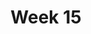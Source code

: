 ---
title: Week 15
days:
  - date: 2024-12-02
    events:
      "**Lecture 36**{: .label .label-lec} [Non-parametric Testing Alternatives](https://ph142-ucb.github.io/fa24/src/lec/Lec36_NonParamStat.html) [(Recording)](https://berkeley.zoom.us/rec/share/zU0UCMLO6uv0mohKKYz6MkxJb560OyJyHJ1Bkmm0d7gYt9Vcf9vSVoW6-So-zKau.nrw_0UvKcEnUEIHZ)":
  - date: 2024-12-04
    events:
      "**Lecture 37**{: .label .label-lec} [Regression Modeling with a Categorical Exposure](https://ph142-ucb.github.io/fa24/src/lec/Lec37_Regression-with-categorica.html) [(Recording)](https://berkeley.zoom.us/rec/share/p3axvmcDrBL746_nr7otTGdjLKiiaoVnLLk8NZekPXq8P0kSzxviQ7LIPkWdTRM.ayc3Qj5e3B69s_G2)":
      "**Lab**{: .label .label-lab} [Final Exam Review Session](https://docs.google.com/presentation/d/1Un3bFvidUh5ux6xgAqNJKTg5RriN7k8VsUI9JXM0fus/edit)":
  - date: 2024-12-06
    events:
     "**Lecture 38**{: .label .label-lec} [Final Exam Review](https://ph142-ucb.github.io/fa24/src/lec/Lec38_Part-III_review.pdf) [(Recording)](https://berkeley.zoom.us/rec/share/TM2-4iGK7ZtXRJb5oPYtZquWBPjRNj5coCrC5KpceYy-bKyINB51dqCmvjEkUXex.-dzllpvbECo5f1a9)":
     "**Data Project**{: .label .label-proj} Data Skills Demonstration Part III (Due 10:00 PM PST)":
     "**Extra Credit**{: .label .label-green} Due: Statistics is Everywhere":
     "**Extra Credit**{: .label .label-green} Submit Course Evaluation screenshots (Due Sunday Dec. 8th) ":
---